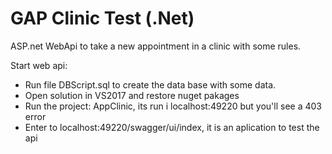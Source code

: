 # GAP Clinic Test (.Net)

ASP.net WebApi to take a new appointment in a clinic with some rules.

Start web api:
- Run file DBScript.sql to create the data base with some data.
- Open solution in VS2017 and restore nuget pakages
- Run the project: AppClinic, its run i localhost:49220 but you'll see a 403 error
- Enter to localhost:49220/swagger/ui/index, it is an aplication to test the api